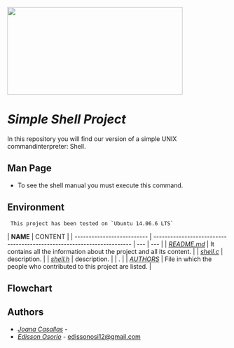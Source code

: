 <p aling="center">
	<img  src="https://i0.wp.com/colaboratorio.net/wp-content/uploads/2017/01/bash.jpg?fit=2000%2C1200&ssl=1" 
	width="400" height="200">
</p>

# **_Simple Shell Project_**

In this repository you will find our version of a simple UNIX commandinterpreter: Shell.

## Man Page

- To see the shell manual you must execute this command.

## Environment

```
 This project has been tested on `Ubuntu 14.06.6 LTS`
```

| **NAME**                   | CONTENT                                                                |
| -------------------------- | ---------------------------------------------------------------------- | --- | --- |
| [_README.md_](./README.md) | It contains all the information about the project and all its content. |
| [_shell.c_](./shell.c)     | description.                                                           |
| [_shell.h_](./shell.h)     | description.                                                           |     | .   |
| [_AUTHORS_](./AUTHORS)     | File in which the people who contributed to this project are listed.   |

## Flowchart

## Authors

- [_Joana Casallas_](https://github.com/joacasallas) -
- [_Edisson Osorio_](https://github.com/edisson11osorio) - edissonosi12@gmail.com
